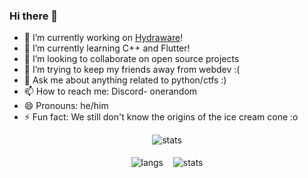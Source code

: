 ### Hi there 👋

- 🔭 I’m currently working on [Hydraware](https://github.com/nots1dd/hydraware)!
- 🌱 I’m currently learning C++ and Flutter!
- 👯 I’m looking to collaborate on open source projects
- 🤔 I’m trying to keep my friends away from webdev :(
- 💬 Ask me about anything related to python/ctfs :)
- 📫 How to reach me: Discord- onerandom
- 😄 Pronouns: he/him
- ⚡ Fun fact: We still don't know the origins of the ice cream cone :o

<p align="center">
  <img align="center" src="http://github-profile-summary-cards.vercel.app/api/cards/profile-details?username=OneRandom1509&theme=ayu_mirage" alt="stats" />
  <br><br>
  <img align="center" src="http://github-profile-summary-cards.vercel.app/api/cards/repos-per-language?username=OneRandom1509&theme=ayu_mirage" alt="langs" />
  &nbsp;&nbsp;
  <img align="center" src="http://github-profile-summary-cards.vercel.app/api/cards/stats?username=OneRandom1509&theme=ayu_mirage" alt="stats" />
</p>
